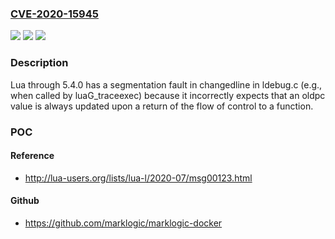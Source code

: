 ### [CVE-2020-15945](https://cve.mitre.org/cgi-bin/cvename.cgi?name=CVE-2020-15945)
![](https://img.shields.io/static/v1?label=Product&message=n%2Fa&color=blue)
![](https://img.shields.io/static/v1?label=Version&message=n%2Fa&color=blue)
![](https://img.shields.io/static/v1?label=Vulnerability&message=n%2Fa&color=brighgreen)

### Description

Lua through 5.4.0 has a segmentation fault in changedline in ldebug.c (e.g., when called by luaG_traceexec) because it incorrectly expects that an oldpc value is always updated upon a return of the flow of control to a function.

### POC

#### Reference
- http://lua-users.org/lists/lua-l/2020-07/msg00123.html

#### Github
- https://github.com/marklogic/marklogic-docker

